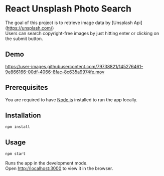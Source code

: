 # React Unsplash Photo Search

The goal of this project is to retrieve image data by [Unsplash Api] (https://unsplash.com/)<br>
Users can search copyright-free images by just hitting enter or clicking on the submit button.

## Demo

https://user-images.githubusercontent.com/79738821/145276461-9e866166-00df-4066-8fac-8c635a9974fe.mov

## Prerequisites

You are required to have [Node.js](https://nodejs.org/) installed to run the app locally.

## Installation

```
npm install
```

## Usage

```
npm start
```

Runs the app in the development mode.\
Open [http://localhost:3000](http://localhost:3000) to view it in the browser.
